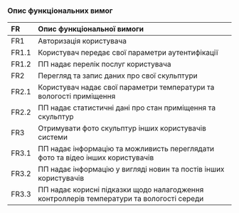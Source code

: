 ### Опис функціональних вимог


|FR     |Опис функціональної вимоги|
|:-     |:-                        |
|FR1    |Авторизація користувача   |
|FR1.1  |Користувач передає свої параметри аутентифікації |
|FR1.2  |ПП надає перелік послуг користувача |
|FR2    |Перегляд та запис даних про свої скульптури |
|FR2.1  |Користувач надає свої параметри температури та вологості приміщення |
|FR2.2  |ПП надає статистичні дані про стан приміщення та скульптур |
|FR3    |Отримувати фото скульптур інших користувачів системи |
|FR3.1  |ПП надає інформацію та можливисть переглядати фото та відео інших користувачів|
|FR3.2  |ПП надає інформацію у вигляді новин та постів інших користувачів |
|FR3.3  |ПП надає корисні підказки щодо налагодження контроллерів температури та вологості середи|
